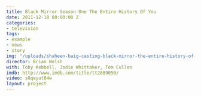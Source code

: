 ```yaml
---
title: Black Mirror Season One The Entire History Of You
date: 2011-12-18 00:00:00 Z
categories:
- television
tags:
- example
- news
- story
img: "/uploads/shaheen-baig-casting-black-mirror-the-entire-history-of-you.jpg"
director: Brian Welsh
with: Toby Kebbell, Jodie Whittaker, Tom Cullen
imdb: http://www.imdb.com/title/tt2089050/
video: s0qeyut84w
layout: project
---
```


